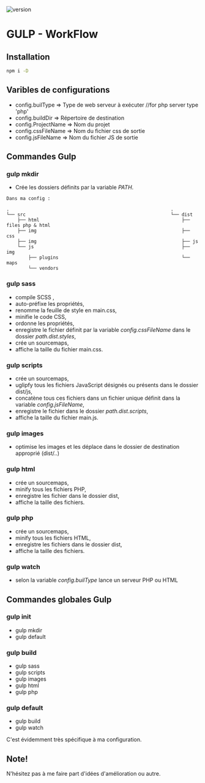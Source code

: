 ![version](https://img.shields.io/badge/version-1.0.0-orange.svg?style=flat-square)

GULP - WorkFlow
=================


## Installation
```bash
npm i -D
```



## Varibles de configurations

- config.builType 	=> Type de web serveur à exécuter //for php server type 'php'
- config.buildDir 	=> Répertoire de destination
- config.ProjectName 	=> Nom du projet
- config.cssFileName 	=> Nom du fichier css de sortie
- config.jsFileName 	=> Nom du fichier JS de sortie



## Commandes Gulp

### gulp mkdir
* Crée les dossiers définits par la variable *PATH*.

```
Dans ma config :

. 															.
└── src 													└── dist
    ├── html 												    ├── files php & html
    ├── img 													├── css
    ├── img 													├── js
    └── js 													    ├── img
        ├── plugins 										    └── maps
        └── vendors
```

### gulp sass
* compile SCSS ,
* auto-préfixe les propriétés,
* renomme la feuille de style en main.css,
* minifie le code CSS,
* ordonne les propriétés,
* enregistre le fichier définit par la variable *config.cssFileName* dans le dossier *path.dist.styles*,
* crée un sourcemaps,
* affiche la taille du fichier main.css.

### gulp scripts
* crée un sourcemaps,
* uglipfy tous les fichiers JavaScript désignés ou présents dans le dossier dist/js,
* concatène tous ces fichiers dans un fichier unique définit dans la variable *config.jsFileName*,
* enregistre le fichier dans le dossier *path.dist.scripts*,
* affiche la taille du fichier main.js.

### gulp images
* optimise les images et les déplace dans le dossier de destination approprié (dist/..)

### gulp html
* crée un sourcemaps,
* minify tous les fichiers PHP,
* enregistre les fichier dans le dossier dist,
* affiche la taille des fichiers.

### gulp php
* crée un sourcemaps,
* minify tous les fichiers HTML,
* enregistre les fichiers dans le dossier dist,
* affiche la taille des fichiers.

### gulp watch
* selon la variable *config.builType* lance un serveur PHP ou HTML



## Commandes globales Gulp

### gulp init
* gulp mkdir
* gulp default

### gulp build
* gulp sass
* gulp scripts
* gulp images
* gulp html
* gulp php

### gulp default
* gulp build
* gulp watch


C'est évidemment très spécifique à ma configuration.

## Note!
N'hésitez pas à me faire part d'idées d'amélioration ou autre.
